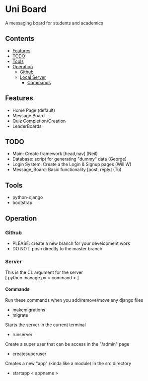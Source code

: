 # Uni Board  

A messaging board for students and academics
## Contents  
 - [Features](#Features)
 - [TODO](#TODO)
 - [Tools](#Tools)
 - [Operation](#Operation)
   - [Github](##Github)
   - [Local Server](##Server)
     - [Commands](###Commands) 

## Features
 - Home Page (default)
 - Message Board
 - Quiz Completion/Creation
 - LeaderBoards

## TODO
- Main: Create framework [head,nav] (Neil) 
- Database: script for generating "dummy" data (George)
- Login System: Create a the Login & Signup pages (Will W)
- Message_Board: Basic functionality [post, reply] (Tu)

## Tools    
 - python-django
 - bootstrap  

## Operation  
### Github  
 - PLEASE: create a new branch for your development work  
 - DO NOT: push directly to the master branch  
### Server  
This is the CL argument for the server  
[ python manage.py < command > ] 
#### Commands
Run these commands when you add/remove/move any django files  
 - makemigrations
 - migrate

Starts the server in the current terminal  
 - runserver

Create a super user that can be access in the "/admin" page  
 - createsuperuser

Creates a new "app" (kinda like a module) in the src directory  
 - startapp < appname >


